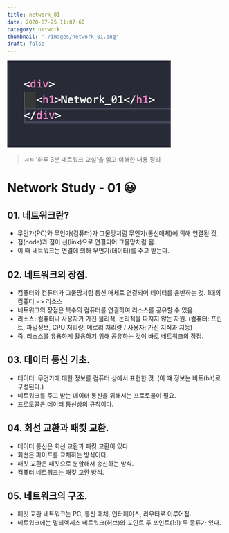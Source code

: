 ```yaml
---
title: network_01
date: 2020-07-25 11:07:60
category: network
thumbnail: './images/network_01.png'
draft: false
---
```


![](./images/network_01.png)

> `서적` '하루 3분 네트워크 교실'을 읽고 이해한 내용 정리

# Network Study - 01 😃

## 01. 네트워크란?

- 무언가(PC)와 무언가(컴퓨터)가 그물망처럼 무언가(통신매체)에 의해 연결된 것.
- 점(node)과 점이 선(link)으로 연결되어 그물망처럼 됨.
- 이 때 네트워크는 연결에 의해 무언가(데이터)를 주고 받는다.

## 02. 네트워크의 장점.

- 컴퓨터와 컴퓨터가 그물망처럼 통신 매체로 연결되어 데이터를 운반하는 것.
  1대의 컴퓨터 => 리소스
- 네트워크의 장점은 복수의 컴퓨터를 연결하여 리소스를 공유할 수 있음.
- 리소스: 컴퓨터나 사용자가 가진 물리적, 논리적을 따지지 않는 자원.
  (컴퓨터: 프린트, 파일정보, CPU 처리량, 메로리 처리량 / 사용자: 가진 지식과 지능)
- 즉, 리소스를 유용하게 활용하기 위해 공유하는 것이 바로 네트워크의 장점.

## 03. 데이터 통신 기초.

- 데이터: 무언가에 대한 정보를 컴퓨터 상에서 표현한 것.
  (이 떄 정보는 비트(bit)로 구성된다.)
- 네트워크를 주고 받는 데이터 통신을 위해서는 프로토콜이 필요.
- 프로토콜은 데이터 통신상의 규칙이다.

## 04. 회선 교환과 패킷 교환.

- 데이터 통신은 회선 교환과 패킷 교환이 있다.
- 회선은 파이프를 교체하는 방식이다.
- 패킷 교환은 패킷으로 분할해서 송신하는 방식.
- 컴퓨터 네트워크는 패킷 교환 방식.

## 05. 네트워크의 구조.

- 패킷 교환 네트워크는 PC, 통신 매체, 인터페이스, 라우터로 이루어짐.
- 네트워크에는 멀티엑세스 네트워크(허브)와 포인트 투 포인트(1:1) 두 종류가 있다.
